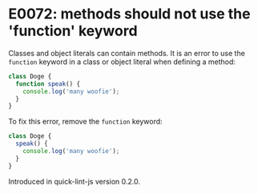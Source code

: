 # E0072: methods should not use the 'function' keyword

Classes and object literals can contain methods. It is an error to use the
`function` keyword in a class or object literal when defining a method:

```javascript
class Doge {
  function speak() {
    console.log('many woofie');
  }
}
```

To fix this error, remove the `function` keyword:

```javascript
class Doge {
  speak() {
    console.log('many woofie');
  }
}
```

Introduced in quick-lint-js version 0.2.0.
